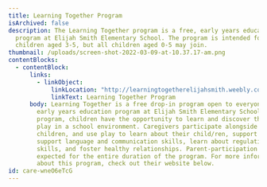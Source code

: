 ```yaml
---
title: Learning Together Program
isArchived: false
description: The Learning Together program is a free, early years education
  program at Elijah Smith Elementary School. The program is intended for
  children aged 3-5, but all children aged 0-5 may join.
thumbnail: /uploads/screen-shot-2022-03-09-at-10.37.17-am.png
contentBlocks:
  - contentBlock:
      links:
        - linkObject:
            linkLocation: "http://learningtogetherelijahsmith.weebly.com "
            linkText: Learning Together Program
      body: Learning Together is a free drop-in program open to everyone. It is an
        early years education program at Elijah Smith Elementary School. In this
        program, children have the opportunity to learn and discover through
        play in a school environment. Caregivers participate alongside their
        children, and use play to learn about their child/ren, support learning,
        support language and communication skills, learn about regulation
        skills, and foster healthy relationships. Parent-participation is
        expected for the entire duration of the program. For more information
        about this program, check out their website below.
id: care-wneO6eTcG
---
```

